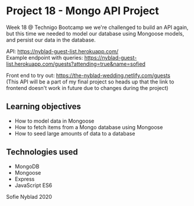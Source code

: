 # Project 18 - Mongo API Project

Week 18 @ Technigo Bootcamp we we're challenged to build an API again, but this time we needed to model our database using Mongoose models, and persist our data in the database.

API: https://nyblad-guest-list.herokuapp.com/  <br>
Example endpoint with queries: https://nyblad-guest-list.herokuapp.com/guests?attending=true&name=sofied <br>

Front end to try out: https://the-nyblad-wedding.netlify.com/guests <br>
(This API will be a part of my final project so heads up that the link to frontend doesn't work in future due to changes during the project)

## Learning objectives

* How to model data in Mongoose <br>
* How to fetch items from a Mongo database using Mongoose <br>
* How to seed large amounts of data to a database <br>

## Technologies used

* MongoDB <br>
* Mongoose <br>
* Express <br>
* JavaScript ES6 <br>

Sofie Nyblad 2020